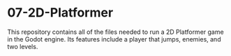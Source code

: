 # 07-2D-Platformer
This repository contains all of the files needed to run a 2D Platformer game in the Godot engine. Its features include a player that jumps, enemies, and two levels.
